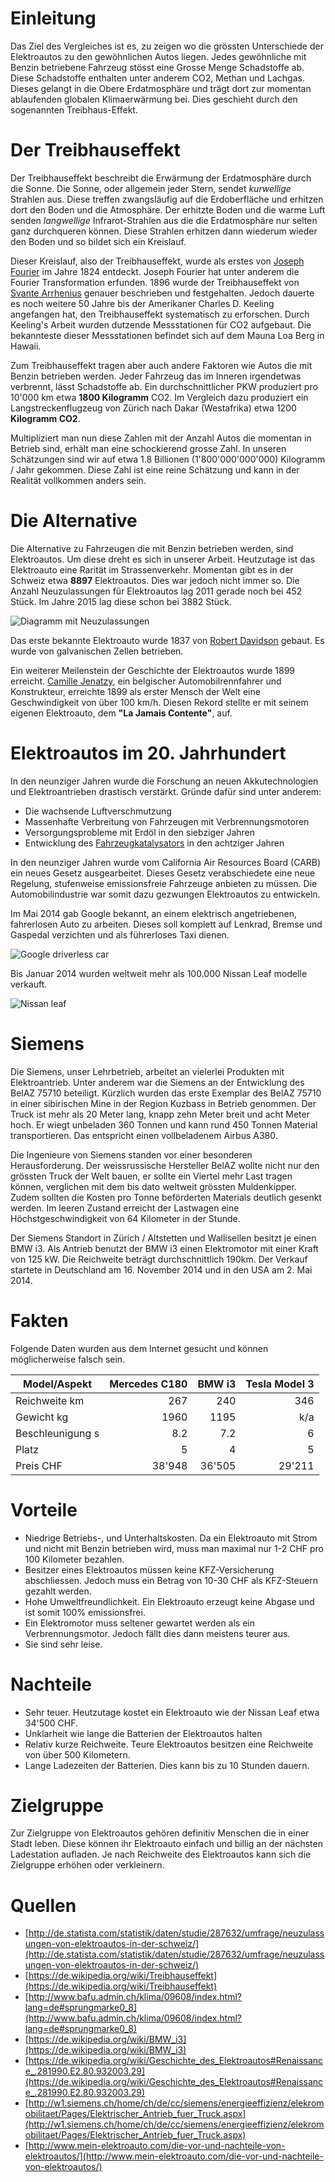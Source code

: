 # Einleitung
Das Ziel des Vergleiches ist es, zu zeigen wo die grössten Unterschiede der Elektroautos zu den gewöhnlichen Autos liegen.
Jedes gewöhnliche mit Benzin betriebene Fahrzeug stösst eine Grosse Menge Schadstoffe ab.
Diese Schadstoffe enthalten unter anderem CO2, Methan und Lachgas.
Dieses gelangt in die Obere Erdatmosphäre und trägt dort zur momentan ablaufenden globalen Klimaerwärmung bei.
Dies geschieht durch den sogenannten Treibhaus-Effekt.

# Der Treibhauseffekt
Der Treibhauseffekt beschreibt die Erwärmung der Erdatmosphäre durch die Sonne.
Die Sonne, oder allgemein jeder Stern, sendet *kurwellige* Strahlen aus.
Diese treffen zwangsläufig auf die Erdoberfläche und erhitzen dort den Boden und die Atmosphäre.
Der erhitzte Boden und die warme Luft senden *langwellige* Infrarot-Strahlen aus die die Erdatmosphäre nur selten ganz durchqueren können.
Diese Strahlen erhitzen dann wiederum wieder den Boden und so bildet sich ein Kreislauf.

Dieser Kreislauf, also der Treibhauseffekt, wurde als erstes von [Joseph Fourier](https://de.wikipedia.org/wiki/Joseph_Fourier) im Jahre 1824 entdeckt.
Joseph Fourier hat unter anderem die Fourier Transformation erfunden.
1896 wurde der Treibhauseffekt von [Svante Arrhenius](https://de.wikipedia.org/wiki/Svante_Arrhenius) genauer beschrieben und festgehalten.
Jedoch dauerte es noch weitere 50 Jahre bis der Amerikaner Charles D. Keeling angefangen hat, den Treibhauseffekt systematisch zu erforschen.
Durch Keeling's Arbeit wurden dutzende Messstationen für CO2 aufgebaut.
Die bekannteste dieser Messstationen befindet sich auf dem Mauna Loa Berg in Hawaii.

Zum Treibhauseffekt tragen aber auch andere Faktoren wie Autos die mit Benzin betrieben werden.
Jeder Fahrzeug das im Inneren irgendetwas verbrennt, lässt Schadstoffe ab.
Ein durchschnittlicher PKW produziert pro 10'000 km etwa **1800 Kilogramm** CO2.
Im Vergleich dazu produziert ein Langstreckenflugzeug von Zürich nach Dakar (Westafrika) etwa 1200 **Kilogramm CO2**.

Multipliziert man nun diese Zahlen mit der Anzahl Autos die momentan in Betrieb sind, erhält man eine schockierend grosse Zahl.
In unseren Schätzungen sind wir auf etwa 1.8 Billionen (1'800'000'000'000) Kilogramm / Jahr gekommen.
Diese Zahl ist eine reine Schätzung und kann in der Realität vollkommen anders sein.

# Die Alternative
Die Alternative zu Fahrzeugen die mit Benzin betrieben werden, sind Elektroautos.
Um diese dreht es sich in unserer Arbeit.
Heutzutage ist das Elektroauto eine Rarität im Strassenverkehr.
Momentan gibt es in der Schweiz etwa **8897** Elektroautos.
Dies war jedoch nicht immer so. Die Anzahl Neuzulassungen für Elektroautos lag 2011 gerade noch bei 452 Stück.
Im Jahre 2015 lag diese schon bei 3882 Stück.

![Diagramm mit Neuzulassungen](/neuzulassungen.jpg)

Das erste bekannte Elektroauto wurde 1837 von [Robert Davidson](https://en.wikipedia.org/wiki/Robert_Davidson_(inventor)) gebaut.
Es wurde von galvanischen Zellen betrieben.

Ein weiterer Meilenstein der Geschichte der Elektroautos wurde 1899 erreicht.
[Camille Jenatzy](https://en.wikipedia.org/wiki/Camille_Jenatzy), ein belgischer Automobilrennfahrer und Konstrukteur, erreichte 1899 als erster Mensch der Welt eine Geschwindigkeit von über 100 km/h.
Diesen Rekord stellte er mit seinem eigenen Elektroauto, dem **"La Jamais Contente"**, auf.

# Elektroautos im 20. Jahrhundert
In den neunziger Jahren wurde die Forschung an neuen Akkutechnologien und Elektroantrieben drastisch verstärkt. Gründe dafür sind unter anderem:

- Die wachsende Luftverschmutzung
- Massenhafte Verbreitung von Fahrzeugen mit Verbrennungsmotoren
- Versorgungsprobleme mit Erdöl in den siebziger Jahren
- Entwicklung des [Fahrzeugkatalysators](https://de.wikipedia.org/wiki/Fahrzeugkatalysator) in den achtziger Jahren

In den neunziger Jahren wurde vom California Air Resources Board (CARB) ein neues Gesetz ausgearbeitet.
Dieses Gesetz verabschiedete eine neue Regelung, stufenweise emissionsfreie Fahrzeuge anbieten zu müssen.
Die Automobilindustrie war somit dazu gezwungen Elektroautos zu entwickeln.

Im Mai 2014 gab Google bekannt, an einem elektrisch angetriebenen, fahrerlosen Auto zu arbeiten.
Dieses soll komplett auf Lenkrad, Bremse und Gaspedal verzichten und als führerloses Taxi dienen.

![Google driverless car](/googlecar.jpg)

Bis Januar 2014 wurden weltweit mehr als 100.000 Nissan Leaf modelle verkauft.

![Nissan leaf](/nissanleaf.jpg)

# Siemens
Die Siemens, unser Lehrbetrieb, arbeitet an vielerlei Produkten mit Elektroantrieb.
Unter anderem war die Siemens an der Entwicklung des BelAZ 75710 beteiligt.
Kürzlich wurden das erste Exemplar des BelAZ 75710 in einer sibirischen Mine in der Region Kuzbass in Betrieb genommen.
Der Truck ist mehr als 20 Meter lang, knapp zehn Meter breit und acht Meter hoch.
Er wiegt unbeladen 360 Tonnen und kann rund 450 Tonnen Material transportieren.
Das entspricht einen vollbeladenem Airbus A380.

Die Ingenieure von Siemens standen vor einer besonderen Herausforderung.
Der weissrussische Hersteller BelAZ wollte nicht nur den grössten Truck der Welt bauen, er sollte ein Viertel mehr Last tragen können, verglichen mit dem bis dato weltweit grössten Muldenkipper.
Zudem sollten die Kosten pro Tonne beförderten Materials deutlich gesenkt werden.
Im leeren Zustand erreicht der Lastwagen eine Höchstgeschwindigkeit von 64 Kilometer in der Stunde.

Der Siemens Standort in Zürich / Altstetten und Wallisellen besitzt je einen BMW i3.
Als Antrieb benutzt der BMW i3 einen Elektromotor mit einer Kraft von 125 kW.
Die Reichweite beträgt durchschnittlich 190km. Der Verkauf startete in Deutschland am 16. November 2014 und in den USA am 2. Mai 2014.

# Fakten

Folgende Daten wurden aus dem Internet gesucht und können möglicherweise falsch sein.

Model/Aspekt | Mercedes C180 | BMW i3 | Tesla Model 3
--- | ---: | ---: | ---:
Reichweite km | 267 | 240 | 346
Gewicht kg | 1960 | 1195 | k/a
Beschleunigung s | 8.2 | 7.2 | 6
Platz | 5 | 4 | 5
Preis CHF | 38'948 | 36'505 | 29'211

# Vorteile
- Niedrige Betriebs-, und Unterhaltskosten. Da ein Elektroauto mit Strom und nicht mit Benzin betrieben wird, muss man maximal nur 1-2 CHF pro 100 Kilometer bezahlen.
- Besitzer eines Elektroautos müssen keine KFZ-Versicherung abschliessen. Jedoch muss ein Betrag von 10-30 CHF als KFZ-Steuern gezahlt werden.
- Hohe Umweltfreundlichkeit. Ein Elektroauto erzeugt keine Abgase und ist somit 100% emissionsfrei.
- Ein Elektromotor muss seltener gewartet werden als ein Verbrennungsmotor. Jedoch fällt dies dann meistens teurer aus.
- Sie sind sehr leise.

# Nachteile
- Sehr teuer. Heutzutage kostet ein Elektroauto wie der Nissan Leaf etwa 34'500 CHF.
- Unklarheit wie lange die Batterien der Elektroautos halten
- Relativ kurze Reichweite. Teure Elektroautos besitzen eine Reichweite von über 500 Kilometern.
- Lange Ladezeiten der Batterien. Dies kann bis zu 10 Stunden dauern.

# Zielgruppe
Zur Zielgruppe von Elektroautos gehören definitiv Menschen die in einer Stadt leben. Diese können ihr Elektroauto einfach und billig an der nächsten Ladestation aufladen.
Je nach Reichweite des Elektroautos kann sich die Zielgruppe erhöhen oder verkleinern. 

# Quellen
- [http://de.statista.com/statistik/daten/studie/287632/umfrage/neuzulassungen-von-elektroautos-in-der-schweiz/](http://de.statista.com/statistik/daten/studie/287632/umfrage/neuzulassungen-von-elektroautos-in-der-schweiz/)
- [https://de.wikipedia.org/wiki/Treibhauseffekt](https://de.wikipedia.org/wiki/Treibhauseffekt)
- [http://www.bafu.admin.ch/klima/09608/index.html?lang=de#sprungmarke0_8](http://www.bafu.admin.ch/klima/09608/index.html?lang=de#sprungmarke0_8)
- [https://de.wikipedia.org/wiki/BMW_i3](https://de.wikipedia.org/wiki/BMW_i3)
- [https://de.wikipedia.org/wiki/Geschichte_des_Elektroautos#Renaissance_.281990.E2.80.932003.29](https://de.wikipedia.org/wiki/Geschichte_des_Elektroautos#Renaissance_.281990.E2.80.932003.29)
- [http://w1.siemens.ch/home/ch/de/cc/siemens/energieeffizienz/elekromobilitaet/Pages/Elektrischer_Antrieb_fuer_Truck.aspx](http://w1.siemens.ch/home/ch/de/cc/siemens/energieeffizienz/elekromobilitaet/Pages/Elektrischer_Antrieb_fuer_Truck.aspx)
- [http://www.mein-elektroauto.com/die-vor-und-nachteile-von-elektroautos/](http://www.mein-elektroauto.com/die-vor-und-nachteile-von-elektroautos/)
